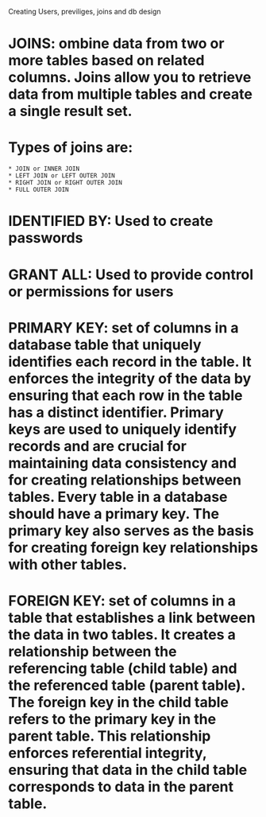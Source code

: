 Creating Users, previliges, joins and db design
# JOINS: ombine data from two or more tables based on related columns. Joins allow you to retrieve data from multiple tables and create a single result set.
# Types of joins are:
	* JOIN or INNER JOIN
	* LEFT JOIN or LEFT OUTER JOIN
	* RIGHT JOIN or RIGHT OUTER JOIN
	* FULL OUTER JOIN
# IDENTIFIED BY: Used to create passwords
# GRANT ALL: Used to provide control or permissions for users

# PRIMARY KEY: set of columns in a database table that uniquely identifies each record in the table. It enforces the integrity of the data by ensuring that each row in the table has a distinct identifier. Primary keys are used to uniquely identify records and are crucial for maintaining data consistency and for creating relationships between tables. Every table in a database should have a primary key. The primary key also serves as the basis for creating foreign key relationships with other tables.

# FOREIGN KEY: set of columns in a table that establishes a link between the data in two tables. It creates a relationship between the referencing table (child table) and the referenced table (parent table). The foreign key in the child table refers to the primary key in the parent table. This relationship enforces referential integrity, ensuring that data in the child table corresponds to data in the parent table.
